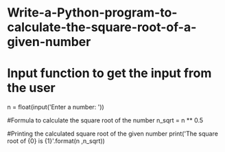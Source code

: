 # Write-a-Python-program-to-calculate-the-square-root-of-a-given-number

# Input function to get the input from the user
n = float(input('Enter a number: '))

#Formula to calculate the square root of the number
n_sqrt = n ** 0.5

#Printing the calculated square root of the given number
print('The square root of {0} is {1}'.format(n ,n_sqrt))

